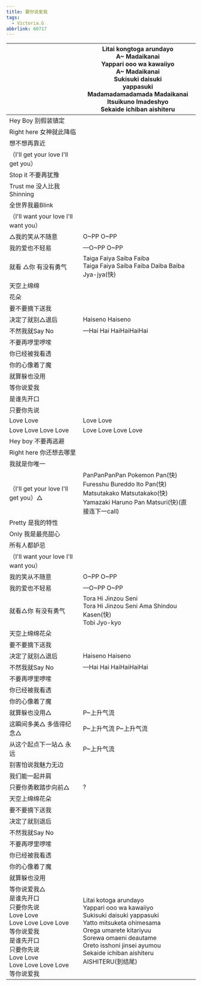 ```yaml
---
title: 要你说爱我
tags:
  - Victoria.G
abbrlink: 60717
---
```

|      |Litai kongtoga arundayo<br>A~ Madaikanai<br>Yappari ooo wa kawaiiyo<br>A~ Madaikanai<br>Sukisuki daisuki<br>yappasuki<br>Madamadamadamada Madaikanai<br>Itsuikuno Imadeshyo<br>Sekaide ichiban aishiteru|
|--|--|
|Hey Boy 别假装镇定|      |
|Right here 女神就此降临|      |
|想不想再靠近|      |
|（I'll get your love I'll get you）|      |
|Stop it 不要再犹豫|      |
|Trust me 没人比我Shinning|      |
|全世界我最Blink|      |
|（I'll want your love I'll want you）|      |
|△我的笑从不随意|O~PP O~PP|
|我的爱也不轻易|—O~PP O~PP|
|就看 △你 有没有勇气|Taiga Faiya Saiba Faiba<br>Taiga Faiya Saiba Faiba Daiba Baiba Jya-jya(快)|
|天空上绵绵|      |
|花朵|      |
|要不要摘下送我|      |
|决定了就别△退后|Haiseno Haiseno |
|不然我就Say No|—Hai Hai HaiHaiHaiHai|
|不要再啰里啰嗦|      |
|你已经被我看透|      |
|你的心像着了魔|      |
|就算躲也没用|      |
|等你说爱我|      |
|是谁先开口|      |
|只要你先说|      |
|Love Love|Love Love|
|Love Love Love Love|Love Love Love Love|
|Hey boy 不要再逃避|      |
|Right here 你还想去哪里|      |
|我就是你唯一|      |
|（I'll get your love I'll get you）△|PanPanPanPan Pokemon Pan(快)<br>Furesshu Bureddo Ito Pan(快)<br>Matsutakako Matsutakako(快)<br>Yamazaki Haruno Pan Matsuri(快)(直接连下一call)|
|Pretty 是我的特性|      |
|Only 我是最亮甜心|      |
|所有人都妒忌|      |
|（I'll want your love I'll want you）|      |
|我的笑从不随意|O~PP O~PP|
|我的爱也不轻易|—O~PP O~PP|
|就看△你 有没有勇气|Tora Hi Jinzou Seni <br>Tora Hi Jinzou Seni Ama Shindou Kasen(快)<br>Tobi Jyo-kyo<br>|
|天空上绵绵花朵|      |
|要不要摘下送我|      |
|决定了就别△退后|Haiseno Haiseno |
|不然我就Say No|—Hai Hai HaiHaiHaiHai|
|不要再啰里啰嗦|      |
|你已经被我看透|      |
|你的心像着了魔|      |
|就算躲也没用△|P~上升气流|
|这瞬间多美△ 多值得纪念△|P~上升气流 P~上升气流|
|从这个起点下一站△ 永远|P~上升气流|
|别害怕说我魅力无边|      |
|我们能一起并肩|      |
|只要你勇敢踏步向前△|?|
|天空上绵绵花朵|      |
|要不要摘下送我|      |
|决定了就别退后|      |
|不然我就Say No|      |
|不要再啰里啰嗦|      |
|你已经被我看透|      |
|你的心像着了魔|      |
|就算躲也没用|      |
|等你说爱我△<br>是谁先开口<br>只要你先说<br>Love Love<br>Love Love Love Love<br>等你说爱我<br>是谁先开口<br>只要你先说<br>Love Love<br>Love Love Love Love<br>等你说爱我|Litai kotoga arundayo<br>Yappari ooo wa kawaiiyo<br>Sukisuki daisuki yappasuki<br>Yatto mitsuketa ohimesama<br>Orega umarete kitariyuu<br>Sorewa omaeni deautame<br>Oreto isshoni jinsei ayumou<br>Sekaide ichiban aishiteru<br>AISHITERU(到结尾)|